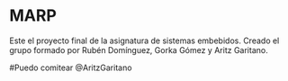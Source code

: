 # MARP
Este el proyecto final de la asignatura de sistemas embebidos. Creado el grupo formado por Rubén Domínguez, Gorka Gómez y Aritz Garitano.

#Puedo comitear @AritzGaritano
